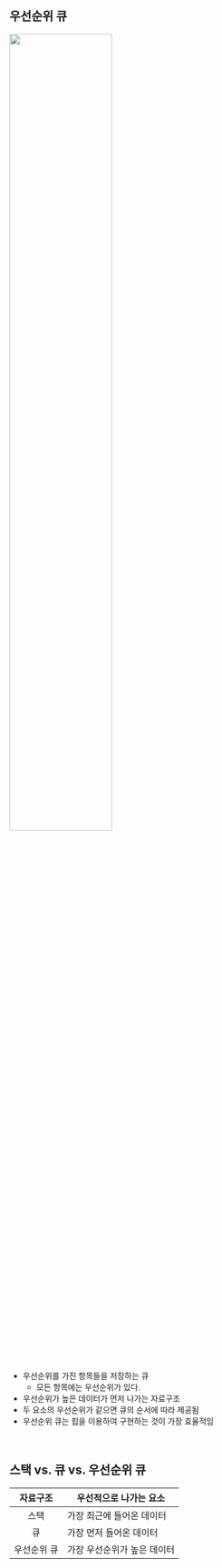 
## 우선순위 큐
<img src="https://github.com/DevTechGrowth/study_CS/assets/88030238/38873618-02be-4f30-be36-ae50856a652f" width="60%" height="60%">

- 우선순위를 가진 항목들을 저장하는 큐
  - 모든 항목에는 우선순위가 있다.
- 우선순위가 높은 데이터가 먼저 나가는 자료구조
- 두 요소의 우선순위가 같으면 큐의 순서에 따라 제공됨
- 우선순위 큐는 힙을 이용하여 구현하는 것이 가장 효율적임

<br>

## 스택 vs. 큐 vs. 우선순위 큐
|자료구조|우선적으로 나가는 요소|
|:---:|---|
|스택|가장 최근에 들어온 데이터|
|큐|가장 먼저 들어온 데이터|
|우선순위 큐|가장 우선순위가 높은 데이터|
